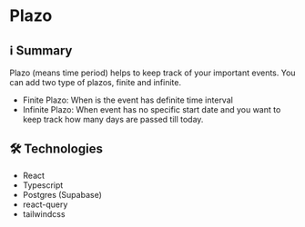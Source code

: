 # Plazo

## ℹ️ Summary

Plazo (means time period) helps to keep track of your important events. You can add two type of plazos, finite and infinite.

- Finite Plazo: When is the event has definite time interval
- Infinite Plazo: When event has no specific start date and you want to keep track how many days are passed till today.

## 🛠️ Technologies

- React
- Typescript
- Postgres (Supabase)
- react-query
- tailwindcss

